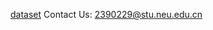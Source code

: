 [dataset](https://drive.google.com/file/d/1K-CKfZ5dB8IaO-XdZtBCsXdd5ZEv-8eE/view?usp=drive_link)
Contact Us: 2390229@stu.neu.edu.cn
